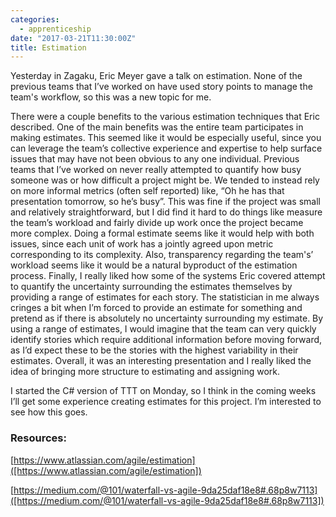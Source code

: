 ```yaml
---
categories: 
  - apprenticeship
date: "2017-03-21T11:30:00Z"
title: Estimation
---
```


Yesterday in Zagaku, Eric Meyer gave a talk on estimation. None of the previous teams that I’ve worked on have used story points to manage the team's workflow, so this was a new topic for me. 

There were a couple benefits to the various estimation techniques that Eric described. One of the main benefits was the entire team participates in making estimates. This seemed like it would be especially useful, since you can leverage the team’s collective experience and expertise to help surface issues that may have not been obvious to any one individual. Previous teams that I’ve worked on never really attempted to quantify how busy someone was or how difficult a project might be. We tended to instead rely on more informal metrics (often self reported) like, “Oh he has that presentation tomorrow, so he’s busy”. This was fine if the project was small and relatively straightforward, but I did find it hard to do things like measure the team’s workload and fairly divide up work once the project became more complex. Doing a formal estimate seems like it would help with both issues, since each unit of work has a jointly agreed upon metric corresponding to its complexity. Also, transparency regarding the team's’ workload seems like it would be a natural byproduct of the estimation process. Finally, I really liked how some of the systems Eric covered attempt to quantify the uncertainty surrounding the estimates themselves by providing a range of estimates for each story. The statistician in me always cringes a bit when I’m forced to provide an estimate for something and pretend as if there is absolutely no uncertainty surrounding my estimate. By using a range of estimates, I would imagine that the team can very quickly identify stories which require additional information before moving forward, as I’d expect these to be the stories with the highest variability in their estimates. Overall, it was an interesting presentation and I really liked the idea of bringing more structure to estimating and assigning work.

I started the C# version of TTT on Monday, so I think in the coming weeks I’ll get some experience creating estimates for this project. I’m interested to see how this goes.

### Resources:
[https://www.atlassian.com/agile/estimation]([https://www.atlassian.com/agile/estimation])

[https://medium.com/@101/waterfall-vs-agile-9da25daf18e8#.68p8w7113]([https://medium.com/@101/waterfall-vs-agile-9da25daf18e8#.68p8w7113])

